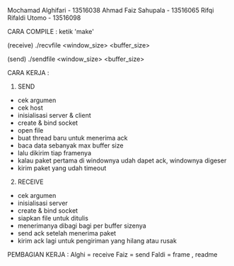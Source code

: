 Mochamad Alghifari - 13516038
Ahmad Faiz Sahupala - 13516065
Rifqi Rifaldi Utomo - 13516098

CARA COMPILE :
ketik 'make'

(receive)
./recvfile <filename> <window_size> <buffer_size> <port>

(send)
./sendfile <filename> <window_size> <buffer_size> <ip> <port>

CARA KERJA :
1. SEND
- cek argumen
- cek host
- inisialisasi server & client
- create & bind socket
- open file
- buat thread baru untuk menerima ack
- baca data sebanyak max buffer size
- lalu dikirim tiap framenya
- kalau paket pertama di windownya udah dapet ack, windownya digeser
- kirim paket yang udah timeout

2. RECEIVE
- cek argumen
- inisialisasi server
- create & bind socket
- siapkan file untuk ditulis
- menerimanya dibagi bagi per buffer sizenya
- send ack setelah menerima paket
- kirim ack lagi untuk pengiriman yang hilang atau rusak

PEMBAGIAN KERJA :
Alghi = receive
Faiz = send
Faldi = frame , readme
